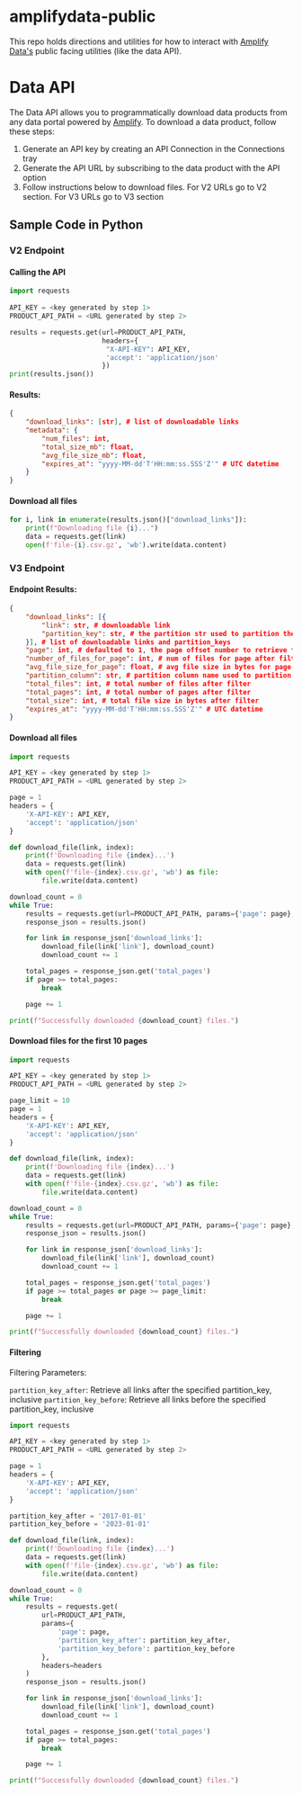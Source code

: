# amplifydata-public

This repo holds directions and utilities for how to interact with [Amplify Data's](https://www.amplifydata.io/) public facing utilities (like the data API).

# Data API

The Data API allows you to programmatically download data products from any data portal powered by [Amplify](https://www.amplifydata.io/). To download a data product, follow these steps:
1. Generate an API key by creating an API Connection in the Connections tray
2. Generate the API URL by subscribing to the data product with the API option
3. Follow instructions below to download files. For V2 URLs go to V2 section. For V3 URLs go to V3 section

## Sample Code in Python

### V2 Endpoint

#### Calling the API
```python
import requests
 
API_KEY = <key generated by step 1>
PRODUCT_API_PATH = <URL generated by step 2>

results = requests.get(url=PRODUCT_API_PATH,
                       headers={
                        "X-API-KEY": API_KEY,
                        'accept': 'application/json'
                       })
print(results.json())
```
#### Results:
```json
{
    "download_links": [str], # list of downloadable links
    "metadata": {
        "num_files": int,
        "total_size_mb": float,
        "avg_file_size_mb": float,
        "expires_at": "yyyy-MM-dd'T'HH:mm:ss.SSS'Z'" # UTC datetime
    }
}
```
#### Download all files
```python
for i, link in enumerate(results.json()["download_links"]):
    print(f"Downloading file {i}...")
    data = requests.get(link)
    open(f'file-{i}.csv.gz', 'wb').write(data.content)
```

### V3 Endpoint

#### Endpoint Results:
```json
{
    "download_links": [{
        "link": str, # downloadable link
        "partition_key": str, # the partition str used to partition the links. Can be used for filtering, example provided below
    }], # list of downloadable links and partition_keys
    "page": int, # defaulted to 1, the page offset number to retrieve the links for maximum of 1000 links per page
    "number_of_files_for_page": int, # num of files for page after filter and pagination
    "avg_file_size_for_page": float, # avg file size in bytes for page after filter and pagination
    "partition_column": str, # partition column name used to partition the links
    "total_files": int, # total number of files after filter
    "total_pages": int, # total number of pages after filter
    "total_size": int, # total file size in bytes after filter
    "expires_at": "yyyy-MM-dd'T'HH:mm:ss.SSS'Z'" # UTC datetime
}
```

#### Download all files
```python
import requests

API_KEY = <key generated by step 1>
PRODUCT_API_PATH = <URL generated by step 2>

page = 1
headers = {
    'X-API-KEY': API_KEY,
    'accept': 'application/json'
}

def download_file(link, index):
    print(f'Downloading file {index}...')
    data = requests.get(link)
    with open(f'file-{index}.csv.gz', 'wb') as file:
        file.write(data.content)

download_count = 0
while True:
    results = requests.get(url=PRODUCT_API_PATH, params={'page': page}, headers=headers)
    response_json = results.json()

    for link in response_json['download_links']:
        download_file(link['link'], download_count)
        download_count += 1

    total_pages = response_json.get('total_pages')
    if page >= total_pages:
        break

    page += 1

print(f"Successfully downloaded {download_count} files.")
```

#### Download files for the first 10 pages
```python
import requests

API_KEY = <key generated by step 1>
PRODUCT_API_PATH = <URL generated by step 2>

page_limit = 10
page = 1
headers = {
    'X-API-KEY': API_KEY,
    'accept': 'application/json'
}

def download_file(link, index):
    print(f'Downloading file {index}...')
    data = requests.get(link)
    with open(f'file-{index}.csv.gz', 'wb') as file:
        file.write(data.content)

download_count = 0
while True:
    results = requests.get(url=PRODUCT_API_PATH, params={'page': page}, headers=headers)
    response_json = results.json()

    for link in response_json['download_links']:
        download_file(link['link'], download_count)
        download_count += 1

    total_pages = response_json.get('total_pages')
    if page >= total_pages or page >= page_limit:
        break

    page += 1

print(f"Successfully downloaded {download_count} files.")
```

#### Filtering
Filtering Parameters:

`partition_key_after`: Retrieve all links after the specified partition_key, inclusive
`partition_key_before`: Retrieve all links before the specified partition_key, inclusive

```python
import requests

API_KEY = <key generated by step 1>
PRODUCT_API_PATH = <URL generated by step 2>

page = 1
headers = {
    'X-API-KEY': API_KEY,
    'accept': 'application/json'
}

partition_key_after = '2017-01-01'
partition_key_before = '2023-01-01'

def download_file(link, index):
    print(f'Downloading file {index}...')
    data = requests.get(link)
    with open(f'file-{index}.csv.gz', 'wb') as file:
        file.write(data.content)

download_count = 0
while True:
    results = requests.get(
        url=PRODUCT_API_PATH,
        params={
            'page': page,
            'partition_key_after': partition_key_after,
            'partition_key_before': partition_key_before
        },
        headers=headers
    )
    response_json = results.json()

    for link in response_json['download_links']:
        download_file(link['link'], download_count)
        download_count += 1

    total_pages = response_json.get('total_pages')
    if page >= total_pages:
        break

    page += 1

print(f"Successfully downloaded {download_count} files.")
```
